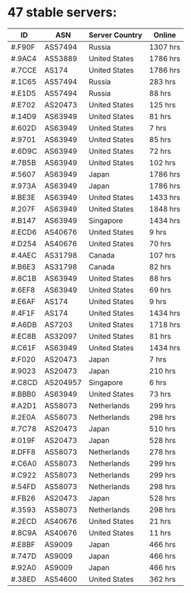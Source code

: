 # 47 stable servers:

| ID | ASN | Server Country | Online |
| ------ | ------ | ------ | ------ |
| #.F90F | AS57494 | Russia | 1307 hrs |
| #.9AC4 | AS53889 | United States | 1786 hrs |
| #.7CCE | AS174 | United States | 1786 hrs |
| #.1C65 | AS57494 | Russia | 283 hrs |
| #.E1D5 | AS57494 | Russia | 88 hrs |
| #.E702 | AS20473 | United States | 125 hrs |
| #.14D9 | AS63949 | United States | 81 hrs |
| #.602D | AS63949 | United States | 7 hrs |
| #.9701 | AS63949 | United States | 85 hrs |
| #.6D9C | AS63949 | United States | 72 hrs |
| #.7B5B | AS63949 | United States | 102 hrs |
| #.5607 | AS63949 | Japan | 1786 hrs |
| #.973A | AS63949 | Japan | 1786 hrs |
| #.BE3E | AS63949 | United States | 1433 hrs |
| #.207F | AS63949 | United States | 1848 hrs |
| #.B147 | AS63949 | Singapore | 1434 hrs |
| #.ECD6 | AS40676 | United States | 9 hrs |
| #.D254 | AS40676 | United States | 70 hrs |
| #.4AEC | AS31798 | Canada | 107 hrs |
| #.B6E3 | AS31798 | Canada | 82 hrs |
| #.8C1B | AS63949 | United States | 88 hrs |
| #.6EF8 | AS63949 | United States | 69 hrs |
| #.E6AF | AS174 | United States | 9 hrs |
| #.4F1F | AS174 | United States | 1434 hrs |
| #.A6DB | AS7203 | United States | 1718 hrs |
| #.EC8B | AS32097 | United States | 81 hrs |
| #.C61F | AS63949 | United States | 1434 hrs |
| #.F020 | AS20473 | Japan | 7 hrs |
| #.9023 | AS20473 | Japan | 210 hrs |
| #.C8CD | AS204957 | Singapore | 6 hrs |
| #.BBB0 | AS63949 | United States | 73 hrs |
| #.A2D1 | AS58073 | Netherlands | 299 hrs |
| #.2E0A | AS58073 | Netherlands | 298 hrs |
| #.7C78 | AS20473 | Japan | 510 hrs |
| #.019F | AS20473 | Japan | 528 hrs |
| #.DFF8 | AS58073 | Netherlands | 278 hrs |
| #.C6A0 | AS58073 | Netherlands | 299 hrs |
| #.C922 | AS58073 | Netherlands | 299 hrs |
| #.54FD | AS58073 | Netherlands | 298 hrs |
| #.FB26 | AS20473 | Japan | 528 hrs |
| #.3593 | AS58073 | Netherlands | 298 hrs |
| #.2ECD | AS40676 | United States | 21 hrs |
| #.8C9A | AS40676 | United States | 11 hrs |
| #.E8BF | AS9009 | Japan | 466 hrs |
| #.747D | AS9009 | Japan | 466 hrs |
| #.92A0 | AS9009 | Japan | 466 hrs |
| #.38ED | AS54600 | United States | 362 hrs |

